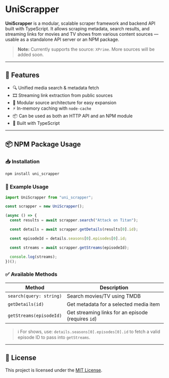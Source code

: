 # UniScrapper

**UniScrapper** is a modular, scalable scraper framework and backend API built with TypeScript. It allows scraping metadata, search results, and streaming links for movies and TV shows from various content sources — usable as a standalone API server or an NPM package.

> **Note:** Currently supports the source: `XPrime`. More sources will be added soon.

---

## 🚀 Features

- 🔍 Unified media search & metadata fetch
- 🎞️ Streaming link extraction from public sources
- 🧩 Modular source architecture for easy expansion
- ⚡ In-memory caching with `node-cache`
- 📦 Can be used as both an HTTP API and an NPM module
- 🔧 Built with TypeScript

---

## 📦 NPM Package Usage

### 📥 Installation

```bash
npm install uni_scrapper
````

### 📘 Example Usage

```ts
import UniScrapper from "uni_scrapper";

const scrapper = new UniScrapper();

(async () => {
  const results = await scrapper.search("Attack on Titan");

  const details = await scrapper.getDetails(results[0].id);

  const episodeId = details.seasons[0].episodes[0].id;

  const streams = await scrapper.getStreams(episodeId);

  console.log(streams);
})();
```

### ✅ Available Methods

| Method                  | Description                                        |
| ----------------------- | -------------------------------------------------- |
| `search(query: string)` | Search movies/TV using TMDB                        |
| `getDetails(id)`        | Get metadata for a selected media item             |
| `getStreams(episodeId)` | Get streaming links for an episode (requires `id`) |

> ℹ️ For shows, use:
> `details.seasons[0].episodes[0].id`
> to fetch a valid episode ID to pass into `getStreams`.

---

## 📄 License

This project is licensed under the [MIT License](LICENSE).